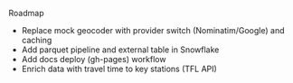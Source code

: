 Roadmap

- Replace mock geocoder with provider switch (Nominatim/Google) and caching
- Add parquet pipeline and external table in Snowflake
- Add docs deploy (gh-pages) workflow
- Enrich data with travel time to key stations (TFL API)

